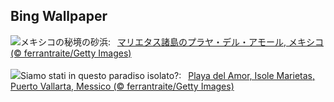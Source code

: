 ## Bing Wallpaper
![](https://www.bing.com/th?id=OHR.HiddenBeach_JA-JP3236921669_UHD.jpg&w=1000)メキシコの秘境の砂浜:&nbsp;&ensp;[マリエタス諸島のプラヤ・デル・アモール, メキシコ (© ferrantraite/Getty Images)](https://www.bing.com/th?id=OHR.HiddenBeach_JA-JP3236921669_UHD.jpg)
<br><br/>
![](https://www.bing.com/th?id=OHR.HiddenBeach_IT-IT5182417860_UHD.jpg&w=1000)Siamo stati in questo paradiso isolato?:&nbsp;&ensp;[Playa del Amor, Isole Marietas, Puerto Vallarta, Messico  (© ferrantraite/Getty Images)](https://www.bing.com/th?id=OHR.HiddenBeach_IT-IT5182417860_UHD.jpg)
<br><br/>
